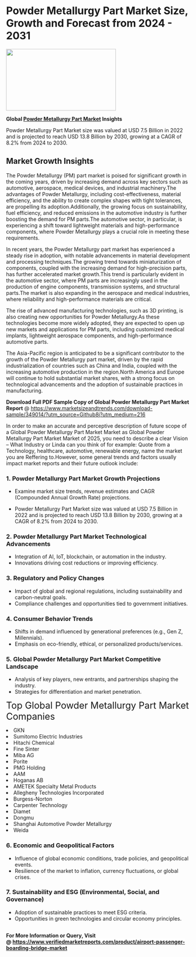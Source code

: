 <H1>Powder Metallurgy Part Market Size, Growth and Forecast from 2024 - 2031</H1><img class="aligncenter size-medium wp-image-584254" src="https://thirdeyenews.in/wp-content/uploads/2024/09/Global-Market-Research-300x168.jpeg" alt="" width="300" height="168" /><p><strong>Global&nbsp;<a href="https://www.marketsizeandtrends.com/download-sample/349014/?utm_source=Github8j?utm_medium=216">Powder Metallurgy Part Market</a> Insights</strong></p><p>Powder Metallurgy Part Market size was valued at USD 7.5 Billion in 2022 and is projected to reach USD 13.8 Billion by 2030, growing at a CAGR of 8.2% from 2024 to 2030.</p><p><h2>Market Growth Insights</h2> <p>The Powder Metallurgy (PM) part market is poised for significant growth in the coming years, driven by increasing demand across key sectors such as automotive, aerospace, medical devices, and industrial machinery.The advantages of Powder Metallurgy, including cost-effectiveness, material efficiency, and the ability to create complex shapes with tight tolerances, are propelling its adoption.Additionally, the growing focus on sustainability, fuel efficiency, and reduced emissions in the automotive industry is further boosting the demand for PM parts.The automotive sector, in particular, is experiencing a shift toward lightweight materials and high-performance components, where Powder Metallurgy plays a crucial role in meeting these requirements.</p> <p>In recent years, the Powder Metallurgy part market has experienced a steady rise in adoption, with notable advancements in material development and processing techniques.The growing trend towards miniaturization of components, coupled with the increasing demand for high-precision parts, has further accelerated market growth.This trend is particularly evident in the automotive sector, where PM parts are increasingly used in the production of engine components, transmission systems, and structural parts.The market is also expanding in the aerospace and medical industries, where reliability and high-performance materials are critical.</p> <p>The rise of advanced manufacturing technologies, such as 3D printing, is also creating new opportunities for Powder Metallurgy.As these technologies become more widely adopted, they are expected to open up new markets and applications for PM parts, including customized medical implants, lightweight aerospace components, and high-performance automotive parts.</p> <p>The Asia-Pacific region is anticipated to be a significant contributor to the growth of the Powder Metallurgy part market, driven by the rapid industrialization of countries such as China and India, coupled with the increasing automotive production in the region.North America and Europe will continue to hold substantial market shares, with a strong focus on technological advancements and the adoption of sustainable practices in manufacturing.</p> <p><span class=""><strong>Download Full PDF Sample Copy of Global Powder Metallurgy Part Market Report</strong> @ <a href="https://www.marketsizeandtrends.com/download-sample/349014/?utm_source=Github8j?utm_medium=216" target="_blank">https://www.marketsizeandtrends.com/download-sample/349014/?utm_source=Github8j?utm_medium=216</a></span></p><p>In order to make an accurate and perceptive description of future scope of a Global&nbsp;Powder Metallurgy Part Market Market as Global&nbsp;Powder Metallurgy Part Market Market of 2025, you need to describe a clear Vision &ndash; What Industry or Linda can you think of for example: Quote from a Technology, healthcare, automotive, renewable energy, name the market you are Reffering to.However, some general trends and factors usually impact market reports and their future outlook include:</p><h3>1.&nbsp;<strong>Powder Metallurgy Part Market Growth Projections</strong></h3><ul><li>Examine market size trends, revenue estimates and CAGR (Compounded Annual Growth Rate) projections.</li><li><p>Powder Metallurgy Part Market size was valued at USD 7.5 Billion in 2022 and is projected to reach USD 13.8 Billion by 2030, growing at a CAGR of 8.2% from 2024 to 2030.</p></li></ul><h3>2.&nbsp;<strong>Powder Metallurgy Part Market Technological Advancements</strong></h3><ul><li>Integration of AI, IoT, blockchain, or automation in the industry.</li><li>Innovations driving cost reductions or improving efficiency.</li></ul><h3>3.&nbsp;<strong>Regulatory and Policy Changes</strong></h3><ul><li>Impact of global and regional regulations, including sustainability and carbon-neutral goals.</li><li>Compliance challenges and opportunities tied to government initiatives.</li></ul><h3>4.&nbsp;<strong>Consumer Behavior Trends</strong></h3><ul><li>Shifts in demand influenced by generational preferences (e.g., Gen Z, Millennials).</li><li>Emphasis on eco-friendly, ethical, or personalized products/services.</li></ul><h3>5.&nbsp;<strong>Global Powder Metallurgy Part Market Competitive Landscape</strong></h3><ul><li>Analysis of key players, new entrants, and partnerships shaping the industry.</li><li>Strategies for differentiation and market penetration.</li></ul><p data-pm-slice="1 1 []"><span style="color: inherit; font-family: inherit; font-size: 25px;">Top Global Powder Metallurgy Part Market Companies</span></p><div class="" data-test-id=""><p><li>GKN</li><li> Sumitomo Electric Industries</li><li> Hitachi Chemical</li><li> Fine Sinter</li><li> Miba AG</li><li> Porite</li><li> PMG Holding</li><li> AAM</li><li> Hoganas AB</li><li> AMETEK Specialty Metal Products</li><li> Allegheny Technologies Incorporated</li><li> Burgess-Norton</li><li> Carpenter Technology</li><li> Diamet</li><li> Dongmu</li><li> Shanghai Automotive Powder Metallurgy</li><li> Weida</li></p></div><h3>6.&nbsp;<strong>Economic and Geopolitical Factors</strong></h3><ul><li>Influence of global economic conditions, trade policies, and geopolitical events.</li><li>Resilience of the market to inflation, currency fluctuations, or global crises.</li></ul><h3>7.&nbsp;<strong>Sustainability and ESG (Environmental, Social, and Governance)</strong></h3><ul><li>Adoption of sustainable practices to meet ESG criteria.</li><li>Opportunities in green technologies and circular economy principles.</li></ul><h2><strong style="font-size: 14px;">For More Information or Query, Visit @&nbsp;</strong><a style="background-color: #ffffff; font-size: 14px;" href="https://www.marketsizeandtrends.com/report/powder-metallurgy-part-market/" target="_blank">https://www.verifiedmarketreports.com/product/airport-passenger-boarding-bridge-market</a></h2>
